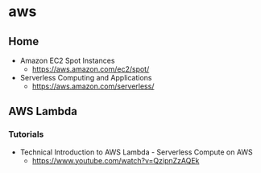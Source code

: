 # aws
## Home
* Amazon EC2 Spot Instances
  * https://aws.amazon.com/ec2/spot/
* Serverless Computing and Applications
  * https://aws.amazon.com/serverless/

## AWS Lambda
### Tutorials
* Technical Introduction to AWS Lambda - Serverless Compute on AWS
  * https://www.youtube.com/watch?v=QzipnZzAQEk
